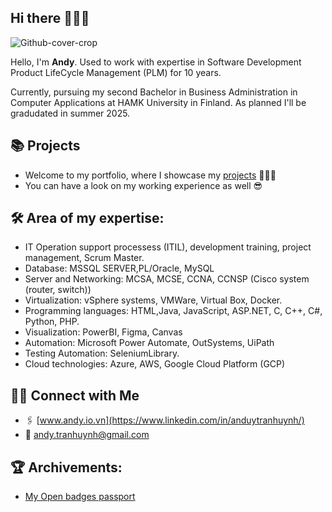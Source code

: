 ## Hi there 🙋🏻‍♂️

<!--
**andylovecloud/andylovecloud** is a ✨ _special_ ✨ repository because its `README.md` (this file) appears on your GitHub profile.

Here are some ideas to get you started:

- 🔭 I’m currently working on ...
- 🌱 I’m currently learning ...
- 👯 I’m looking to collaborate on ...
- 🤔 I’m looking for help with ...
- 💬 Ask me about ...
- 📫 How to reach me: ...
- 😄 Pronouns: ...
- ⚡ Fun fact: ...
-->

![Github-cover-crop](https://github.com/user-attachments/assets/9422fc0e-aed5-4795-9a48-7aea00af1271)


Hello, I'm **Andy**. Used to work with expertise in Software Development Product LifeCycle Management (PLM) for 10 years. 

Currently, pursuing my second Bachelor in Business Administration in Computer Applications at HAMK University in Finland. As planned I'll be gradudated in summer 2025.


## 📚 Projects

- Welcome to my portfolio, where I showcase my [projects](https://github.com/andylovecloud/Porfolio-guide) 🏋🏻‍♂️
- You can have a look on my working experience as well 😎


## 🛠️ Area of my expertise: 
- IT Operation support processess (ITIL), development training, project management, Scrum Master.
- Database: MSSQL SERVER,PL/Oracle, MySQL
- Server and Networking: MCSA, MCSE, CCNA, CCNSP (Cisco system (router, switch))
- Virtualization: vSphere systems, VMWare, Virtual Box, Docker.
- Programming languages: HTML,Java, JavaScript, ASP.NET, C, C++, C#, Python, PHP.
- Visualization: PowerBI, Figma, Canvas
- Automation: Microsoft Power Automate, OutSystems, UiPath
- Testing Automation: SeleniumLibrary.
- Cloud technologies: Azure, AWS, Google Cloud Platform (GCP)

## 👋🏻 Connect with Me
- 🖇 [www.andy.io.vn](https://www.linkedin.com/in/anduytranhuynh/)
- 📧 andy.tranhuynh@gmail.com
  <!-- Hire me on Upwork -->

## 🏆 Archivements:
- [My Open badges passport](https://openbadgepassport.com/app/profile/218294)


